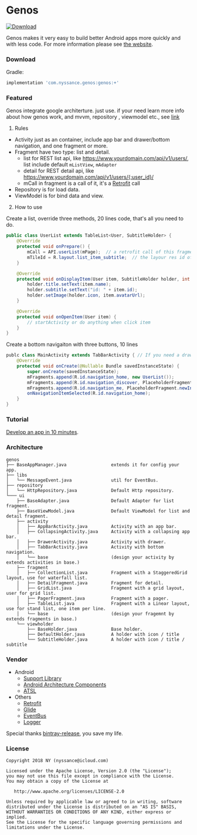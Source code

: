 # Genos
[ ![Download](https://api.bintray.com/packages/nyssance/maven/genos/images/download.svg) ](https://bintray.com/nyssance/maven/genos/_latestVersion)

Genos makes it very easy to build better Android apps more quickly and with less code.
For more information please see [the website][1].

### Download
Gradle:
```gradle
implementation 'com.nyssance.genos:genos:+'
```
### Featured
Genos integrate google architerture. just use. if your need learn more info about how genos work, and mvvm, repository , viewmodel etc., see [link](https://developer.android.com/topic/libraries/architecture/index.html)

1. Rules

- Activity just as an container, include app bar and drawer/bottom navigation, and one fragment or more.
- Fragment have two type: list and detail.
  - list for REST list api, like https://www.yourdomain.com/api/v1/users/, list include default `mListView`, `mAdapter`
  - detail for REST detail api, like https://www.yourdomain,com/api/v1/users/{:user_id}/
  - mCall in fragment is a call of it, it's a [Retrofit](http://square.github.io/retrofit/) call 
- Repository is for load data.
- ViewModel is for bind data and view.

2. How to use

Create a list, override three methods, 20 lines code, that's all you need to do.
```java
public class UserList extends TableList<User, SubtitleHolder> {
    @Override
    protected void onPrepare() {
        mCall = API.userList(mPage);  // a retrofit call of this fragment.
        mTileId = R.layout.list_item_subtitle;  // the layour res id of list item
    }

    @Override
    protected void onDisplayItem(User item, SubtitleHolder holder, int viewType) {
        holder.title.setText(item.name);
        holder.subtitle.setText("id: " + item.id);
        holder.setImage(holder.icon, item.avatarUrl);
    }

    @Override
    protected void onOpenItem(User item) {
        // startActivity or do anything when click item
    }
}
```

Create a bottom navigaiton with three buttons, 10 lines
```java
publc class MainActivity extends TabBarActivity { // If you need a drawer navigation, just use DrawerActivity
    @Override
    protected void onCreate(@Nullable Bundle savedInstanceState) {
        super.onCreate(savedInstanceState);
        mFragments.append(R.id.navigation_home, new UserList());
        mFragments.append(R.id.navigation_discover, PlaceholderFragment.newInstance(2));
        mFragments.append(R.id.navigation_me, PlaceholderFragment.newInstance(3));
        onNavigationItemSelected(R.id.navigation_home);
    }
}
```

### Tutorial
[Develop an app in 10 minutes][1].

### Architecture
```
genos
├── BaseAppManager.java                 extends it for config your app.
├── libs
│   └── MessageEvent.java               util for EventBus.
├── repository
│   └── HttpRepository.java             Default Http repository.
└─── ui
    ├── BaseAdapter.java                Default Adapter for list fragment.
    ├── BaseViewModel.java              Default ViewModel for list and detail fragment.
    ├── activity
    │   ├── AppBarActivity.java         Activity with an app bar.
    │   ├── CollapsingActivity.java     Activity with a collapsing app bar.
    │   ├── DrawerActivity.java         Activity with drawer.
    │   ├── TabBarActivity.java         Activity with bottom navigation.
    │   └── base                        (design your activity by extends activities in base.)
    ├── fragment
    │   ├── CollectionList.java         Fragment with a StaggeredGrid layout, use for waterfall list.
    │   ├── DetailFragment.java         Fragment for detail.
    │   ├── GridList.java               Fragment with a grid layout, user for grid list.
    │   ├── PagerFragment.java          Fragment with a pager.
    │   ├── TableList.java              Fragment with a Linear layout, use for stand list, one item per line.
    │   └── base                        (design your fragemnt by extends fragments in base.)
    └── viewholder
        ├── BaseHolder.java             Base holder.
        ├── DefaultHolder.java          A holder with icon / title
        └── SubtitleHolder.java         A holder with icon / title / subtitle
```

### Vendor
* Android
  * [Support Library](https://developer.android.com/topic/libraries/support-library/index.html)
  * [Android Architecture Components](https://developer.android.com/topic/libraries/architecture/index.html)
  * [ATSL](https://developer.android.com/topic/libraries/testing-support-library/index.html)
* Others
  * [Retrofit](https://square.github.io/retrofit/)
  * [Glide](https://github.com/bumptech/glide)
  * [EventBus](https://github.com/greenrobot/EventBus)
  * [Logger](https://github.com/orhanobut/logger)

Special thanks [bintray-release](https://github.com/novoda/bintray-release), you save my life.

### License
    Copyright 2018 NY (nyssance@icloud.com)

    Licensed under the Apache License, Version 2.0 (the "License");
    you may not use this file except in compliance with the License.
    You may obtain a copy of the License at

       http://www.apache.org/licenses/LICENSE-2.0

    Unless required by applicable law or agreed to in writing, software
    distributed under the License is distributed on an "AS IS" BASIS,
    WITHOUT WARRANTIES OR CONDITIONS OF ANY KIND, either express or implied.
    See the License for the specific language governing permissions and
    limitations under the License.

[1]: https://nyssance.github.io/genos
[2]: https://search.maven.org/remote_content?g=com.nyssance.genos&a=genos&v=LATEST
[10]: https://developer.android.com/studio/projects/create-project.html
